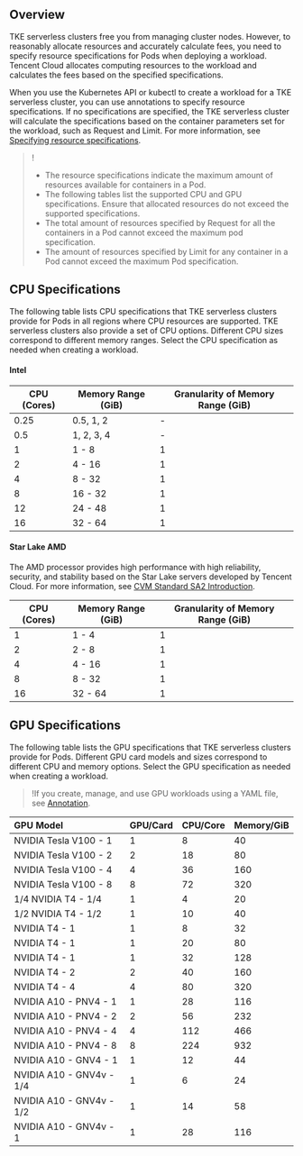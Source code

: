 ## Overview 
TKE serverless clusters free you from managing cluster nodes. However, to reasonably allocate resources and accurately calculate fees, you need to specify resource specifications for Pods when deploying a workload. Tencent Cloud allocates computing resources to the workload and calculates the fees based on the specified specifications.

When you use the Kubernetes API or kubectl to create a workload for a TKE serverless cluster, you can use annotations to specify resource specifications. If no specifications are specified, the TKE serverless cluster will calculate the specifications based on the container parameters set for the workload, such as Request and Limit. For more information, see [Specifying resource specifications](https://intl.cloud.tencent.com/document/product/457/36161).

>!
> - The resource specifications indicate the maximum amount of resources available for containers in a Pod.
> - The following tables list the supported CPU and GPU specifications. Ensure that allocated resources do not exceed the supported specifications.
> - The total amount of resources specified by Request for all the containers in a Pod cannot exceed the maximum pod specification.
> - The amount of resources specified by Limit for any container in a Pod cannot exceed the maximum Pod specification.


## CPU Specifications

The following table lists CPU specifications that TKE serverless clusters provide for Pods in all regions where CPU resources are supported. TKE serverless clusters also provide a set of CPU options. Different CPU sizes correspond to different memory ranges. Select the CPU specification as needed when creating a workload.

#### Intel
| CPU (Cores) | Memory Range (GiB) | Granularity of Memory Range (GiB) |
| -------|-------|------- |
| 0.25 | 0.5, 1, 2 | - |
| 0.5 | 1, 2, 3, 4 | - |
| 1 | 1 - 8 | 1 |
| 2 | 4 - 16 | 1 |
| 4 | 8 - 32 | 1 |
| 8 | 16 - 32 | 1 |
| 12 | 24 - 48 | 1 |
| 16 | 32 - 64 | 1 |

#### Star Lake AMD
The AMD processor provides high performance with high reliability, security, and stability based on the Star Lake servers developed by Tencent Cloud. For more information, see [CVM Standard SA2 Introduction](https://intl.cloud.tencent.com/document/product/213/11518).

| CPU (Cores) | Memory Range (GiB) | Granularity of Memory Range (GiB) |
| -------|-------|------- |
| 1 | 1 - 4 | 1 |
| 2 | 2 - 8 | 1 |
| 4 | 4 - 16 | 1 |
| 8 | 8 - 32 | 1 |
| 16 | 32 - 64 | 1 |

## GPU Specifications

The following table lists the GPU specifications that TKE serverless clusters provide for Pods. Different GPU card models and sizes correspond to different CPU and memory options. Select the GPU specification as needed when creating a workload.
>!If you create, manage, and use GPU workloads using a YAML file, see [Annotation](https://intl.cloud.tencent.com/document/product/457/36162).

| GPU Model                   | GPU/Card | CPU/Core | Memory/GiB |
| :------------------------- | :----- | :----- | :------- |
| NVIDIA Tesla V100 - 1    | 1      | 8      | 40       |
| NVIDIA Tesla V100 - 2    | 2      | 18     | 80       |
| NVIDIA Tesla V100 - 4    | 4      | 36     | 160      |
| NVIDIA Tesla V100 - 8    | 8      | 72     | 320      |
| 1/4 NVIDIA T4 - 1/4      | 1      | 4      | 20       |
| 1/2 NVIDIA T4 - 1/2      | 1      | 10     | 40       |
| NVIDIA T4 - 1            | 1      | 8      | 32       |
| NVIDIA T4 - 1            | 1      | 20     | 80       |
| NVIDIA T4 - 1            | 1      | 32     | 128      |
| NVIDIA T4 - 2            | 2      | 40     | 160      |
| NVIDIA T4 - 4            | 4      | 80     | 320      |
| NVIDIA A10 - PNV4 - 1    | 1      | 28     | 116      |
| NVIDIA A10 - PNV4 - 2    | 2      | 56     | 232      |
| NVIDIA A10 - PNV4 - 4    | 4      | 112    | 466      |
| NVIDIA A10 - PNV4 - 8    | 8      | 224    | 932      |
| NVIDIA A10 - GNV4 - 1    | 1      | 12     | 44       |
| NVIDIA A10 - GNV4v - 1/4 | 1      | 6      | 24       |
| NVIDIA A10 - GNV4v - 1/2 | 1      | 14     | 58       |
| NVIDIA A10 - GNV4v - 1   | 1      | 28     | 116      |





